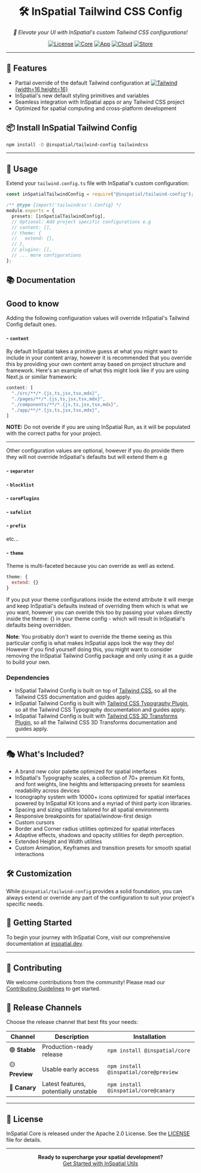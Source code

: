 <div align="center">
  <!-- <img src="https://your-image-url.com/inspatial-logo.png" alt="InSpatial Core Logo" width="200"/> -->

# 🛠️ InSpatial Tailwind CSS Config

_🎨 Elevate your UI with InSpatial's custom Tailwind CSS configurations!_

[![License](https://img.shields.io/badge/license-Apache%202.0-blue.svg)](https://opensource.org/licenses/Apache-2.0)
[![Core](https://img.shields.io/badge/core-inspatial.dev-brightgreen.svg)](https://www.inspatial.dev)
[![App](https://img.shields.io/badge/app-inspatial.app-purple.svg)](https://www.inspatial.app)
[![Cloud](https://img.shields.io/badge/cloud-inspatial.cloud-yellow.svg)](https://www.inspatial.cloud)
[![Store](https://img.shields.io/badge/store-inspatial.store-red.svg)](https://www.inspatial.store)

</div>

---

## 🚀 Features

- Partial override of the default Tailwind configuration at [![Tailwind](https://tailwindcss.com/_next/static/media/tailwindcss-mark.3c5441fc7a190fb1800d4a5c7f07ba4b1345a9c8.svg){width=16 height=16}](https://github.com/tailwindlabs/tailwindcss/blob/main/stubs/config.full.js)
- InSpatial's new default styling primitives and variables
- Seamless integration with InSpatial apps or any Tailwind CSS project
- Optimized for spatial computing and cross-platform development

## 📦 Install InSpatial Tailwind Config

```bash
npm install -D @inspatial/tailwind-config tailwindcss
```

---

## 🔧 Usage

Extend your `tailwind.config.ts` file with InSpatial's custom configuration:

```ts
const inSpatialTailwindConfig = require("@inspatial/tailwind-config");

/** @type {import('tailwindcss').Config} */
module.exports = {
  presets: [inSpatialTailwindConfig],
  // Optional: Add project specific configurations e.g
  // content: [],
  // theme: {
  //   extend: {},
  // },
  // plugins: [],
  // ... more configurations
};
```

## 📚 Documentation

## Good to know
Adding the following configuration values will override InSpatial's Tailwind Config default ones. 

#### - `content`

By default InSpatial takes a primitive guess at what you might want to include in your content array, however it is recommended that you override this by providing your own content array based on prroject structure and framework. Here's an example of what this might look like if you are using Next.js or similar framework:

```js
content: [
  "./src/**/*.{js,ts,jsx,tsx,mdx}",
  "./pages/**/*.{js,ts,jsx,tsx,mdx}",
  "./components/**/*.{js,ts,jsx,tsx,mdx}",
  "./app/**/*.{js,ts,jsx,tsx,mdx}",
]

```

**NOTE:** Do not overide if you are using InSpatial Run, as it will be populated with the correct paths for your project.

--- 

Other configuration values are optional, however if you do provide them they will not override InSpatial's defaults but will extend them e.g 

#### - `separator`
#### - `blocklist`
#### - `corePlugins`
#### - `safelist`
#### - `prefix`
etc...

#### - `theme`
Theme is multi-faceted because you can override as well as extend. 

```js
theme: {
  extend: {}
}
```

If you put your theme configurations inside the extend attribute it will merge and keep InSpatial's defaults instead of overriding them which is what we you want, however you can overide this too by  passing your values directly inside the theme: {} in your theme config - which will result in InSpatial's defaults being overridden.

 **Note**: You probably don't want to override the theme seeing as this particular config is what makes InSpatial apps look the way they do! However if you find yourself doing this, you might want to consider removing the InSpatial Tailwind Config package and only using it as a guide to build your own.  

### Dependencies
- InSpatial Tailwind Config is built on top of [Tailwind CSS](https://tailwindcss.com/), so all the Tailwind CSS documentation and guides apply.
- InSpatial Tailwind Config is built with [Tailwind CSS Typography Plugin](https://github.com/tailwindcss/typography), so all the Tailwind CSS Typography documentation and guides apply.
- InSpatial Tailwind Config is built with [Tailwind CSS 3D Transforms Plugin](https://github.com/XPD-Kasun/tailwind-3dtransform-plugin), so all the Tailwind CSS 3D Transforms documentation and guides apply.


---

## 🎭 What's Included?

- A brand new color palette optimized for spatial interfaces
- InSpatial's Typography scales, a collection of 70+ premium Kit fonts, and font weights, line heights and letterspacing presets for seamless readability across devices
- Iconography system with 10000+ icons optimized for spatial interfaces powered by InSpatial Kit Icons and a myriad of third party icon libraries.
- Spacing and sizing utilities tailored for all spatial environments
- Responsive breakpoints for spatial/window-first design
- Custom cursors
- Border and Corner radius utilities optimized for spatial interfaces
- Adaptive effects, shadows and opacity utilities for depth perception.
- Extended Height and Width utilities
- Custom Animation, Keyframes and transition presets for smooth spatial interactions

## 🛠 Customization

While `@inspatial/tailwind-config` provides a solid foundation, you can always extend or override any part of the configuration to suit your project's specific needs.

## 🚀 Getting Started

To begin your journey with InSpatial Core, visit our comprehensive documentation at [inspatial.dev](https://www.inspatial.dev).

---

## 🤝 Contributing

We welcome contributions from the community! Please read our [Contributing Guidelines](CONTRIBUTING.md) to get started.

## 🚀 Release Channels

Choose the release channel that best fits your needs:

| Channel        | Description                           | Installation                          |
| -------------- | ------------------------------------- | ------------------------------------- |
| 🟢 **Stable**  | Production-ready release              | `npm install @inspatial/core`         |
| 🟡 **Preview** | Usable early access                   | `npm install @inspatial/core@preview` |
| 🔴 **Canary**  | Latest features, potentially unstable | `npm install @inspatial/core@canary`  |

---

## 📄 License

InSpatial Core is released under the Apache 2.0 License. See the [LICENSE](LICENSE) file for details.

---

<div align="center">
  <strong>Ready to supercharge your spatial development?</strong>
  <br>
  <a href="https://www.inspatial.dev">Get Started with InSpatial Utils</a>
</div>
